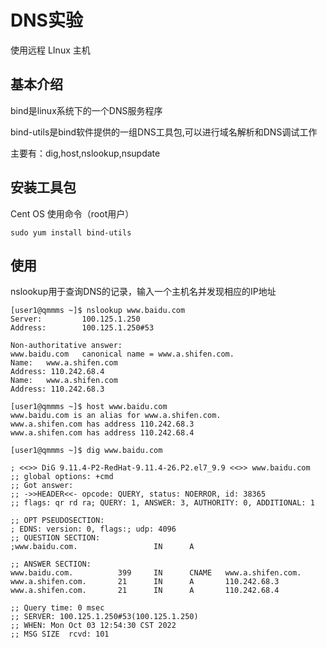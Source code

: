 # DNS实验

使用远程 LInux 主机

## 基本介绍

bind是linux系统下的一个DNS服务程序

bind-utils是bind软件提供的一组DNS工具包,可以进行域名解析和DNS调试工作

主要有：dig,host,nslookup,nsupdate

## 安装工具包

Cent OS 使用命令（root用户）

```shell
sudo yum install bind-utils
```

## 使用

nslookup用于查询DNS的记录，输入一个主机名并发现相应的IP地址

```
[user1@qmmms ~]$ nslookup www.baidu.com
Server:         100.125.1.250
Address:        100.125.1.250#53

Non-authoritative answer:
www.baidu.com   canonical name = www.a.shifen.com.
Name:   www.a.shifen.com
Address: 110.242.68.4
Name:   www.a.shifen.com
Address: 110.242.68.3
```

```
[user1@qmmms ~]$ host www.baidu.com
www.baidu.com is an alias for www.a.shifen.com.
www.a.shifen.com has address 110.242.68.3
www.a.shifen.com has address 110.242.68.4
```

```
[user1@qmmms ~]$ dig www.baidu.com

; <<>> DiG 9.11.4-P2-RedHat-9.11.4-26.P2.el7_9.9 <<>> www.baidu.com
;; global options: +cmd
;; Got answer:
;; ->>HEADER<<- opcode: QUERY, status: NOERROR, id: 38365
;; flags: qr rd ra; QUERY: 1, ANSWER: 3, AUTHORITY: 0, ADDITIONAL: 1

;; OPT PSEUDOSECTION:
; EDNS: version: 0, flags:; udp: 4096
;; QUESTION SECTION:
;www.baidu.com.                 IN      A

;; ANSWER SECTION:
www.baidu.com.          399     IN      CNAME   www.a.shifen.com.
www.a.shifen.com.       21      IN      A       110.242.68.3
www.a.shifen.com.       21      IN      A       110.242.68.4

;; Query time: 0 msec
;; SERVER: 100.125.1.250#53(100.125.1.250)
;; WHEN: Mon Oct 03 12:54:30 CST 2022
;; MSG SIZE  rcvd: 101
```

